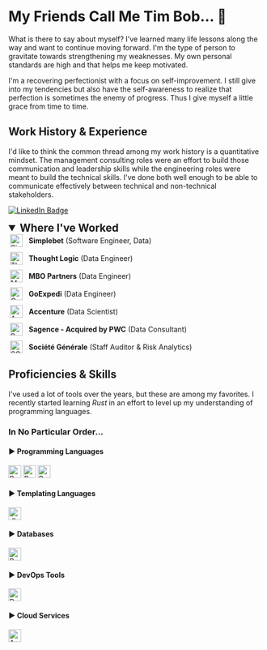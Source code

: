 # My Friends Call Me Tim Bob... 👋

<p>What is there to say about myself?  I've learned many life lessons along the way and want to continue moving forward.  I'm the type of person to gravitate towards strengthening my weaknesses.  My own personal standards are high and that helps me keep motivated.</p>

<p>I'm a recovering perfectionist with a focus on self-improvement.  I still give into my tendencies but also have the self-awareness to realize that perfection is sometimes the enemy of progress.  Thus I give myself a little grace from time to time.</p>

## Work History & Experience

I'd like to think the common thread among my work history is a quantitative mindset.  The management consulting roles were an effort to build those communication and leadership skills while the engineering roles were meant to build the technical skills.  I've done both well enough to be able to communicate effectively between technical and non-technical stakeholders. 
<p>
  <a href="https://www.linkedin.com/in/timothy-byrne-70a7a013/"><img src="https://img.shields.io/badge/LinkedIn-0077B5?style=flat-square&amp;labelColor=0077B5&amp;logo=LinkedIn&amp;link=https://www.linkedin.com/in/serbis/" alt="LinkedIn Badge"></a>
</p>

<details open>
  <summary style="font-size: 1.5em; font-weight: bold;">Where I've Worked</summary>
  <ul style="list-style-type: none; padding: 0; margin: 0;">
    <!-- Simplebet -->
    <li style="display: flex; align-items: center; margin-bottom: 10px;">
      <div style="width: 30px; flex-shrink: 0; display: flex; justify-content: center; align-items: center;">
        <img src="https://images.crunchbase.com/image/upload/c_pad,f_auto,q_auto:eco,dpr_1/dgj9fwxvwl0ijxypovxt" alt="Simplebet Logo" height="25" />
      </div>
      <div style="padding-left: 10px;"><b>Simplebet</b> (Software Engineer, Data)</div>
    </li>
    <li style="display: flex; align-items: center; margin-bottom: 10px;">
      <div style="width: 30px; flex-shrink: 0; display: flex; justify-content: center; align-items: center;">
        <img src="https://media.licdn.com/dms/image/C560BAQHdGK-slYE-Dw/company-logo_200_200/0/1657216361547/thought_logic_consulting_logo?e=2147483647&v=beta&t=LPzEpE_I9-sCc-2ttsa7Am_4GXdmv6bP2gPLFiRt_Fc" alt="Thought Logic Logo" height="25" />
      </div>
      <div style="padding-left: 10px;"><b>Thought Logic</b> (Data Engineer)</div>
    </li>
    <li style="display: flex; align-items: center; margin-bottom: 10px;">
      <div style="width: 30px; flex-shrink: 0; display: flex; justify-content: center; align-items: center;">
        <img src="https://s29814.pcdn.co/wp-content/uploads/2021/07/imageedit_14_7709588134.png" alt="MBO Logo" height="25" />
      </div>
      <div style="padding-left: 10px;"><b>MBO Partners</b> (Data Engineer)</div>
    </li>
    <li style="display: flex; align-items: center; margin-bottom: 10px;">
      <div style="width: 30px; flex-shrink: 0; display: flex; justify-content: center; align-items: center;">
        <img src="https://images.crunchbase.com/image/upload/c_pad,f_auto,q_auto:eco,dpr_1/u1bfthwhdcpvqcuvx7rw" alt="GoExpedi Logo" height="25" />
      </div>
      <div style="padding-left: 10px;"><b>GoExpedi</b> (Data Engineer)</div>
    </li>
    <li style="display: flex; align-items: center; margin-bottom: 10px;">
      <div style="width: 30px; flex-shrink: 0; display: flex; justify-content: center; align-items: center;">
        <img src="https://www.pngall.com/wp-content/uploads/15/Accenture-Logo-PNG-Images.png" alt="Accenture Logo" height="25" />
      </div>
      <div style="padding-left: 10px;"><b>Accenture</b> (Data Scientist)</div>
    </li>
    <li style="display: flex; align-items: center; margin-bottom: 10px;">
      <div style="width: 30px; flex-shrink: 0; display: flex; justify-content: center; align-items: center;">
        <img src="https://upload.wikimedia.org/wikipedia/commons/thumb/0/05/PricewaterhouseCoopers_Logo.svg/1200px-PricewaterhouseCoopers_Logo.svg.png" alt="PWC Logo" height="25" />
      </div>
      <div style="padding-left: 10px;"><b>Sagence - Acquired by PWC</b> (Data Consultant)</div>
    </li>
    <li style="display: flex; align-items: center; margin-bottom: 10px;">
      <div style="width: 30px; flex-shrink: 0; display: flex; justify-content: center; align-items: center;">
        <img src="https://encrypted-tbn0.gstatic.com/images?q=tbn:ANd9GcRVkpeZFSJDlPLkHVWI4NKhWclYW5oCtcRHLA&usqp=CAU" alt="SG Logo" height="25" />
      </div>
      <div style="padding-left: 10px;"><b>Société Générale</b> (Staff Auditor & Risk Analytics)</div>
    </li>

  </ul>
</details>



## Proficiencies & Skills

I've used a lot of tools over the years, but these are among my favorites.  I recently started learning *Rust* in an effort to level up my understanding of programming languages.
### In No Particular Order...

<!-- Programming Languages -->
<div>
  <h4>▶ Programming Languages</h4>
  <img src="https://img.shields.io/badge/Python-FFD43B?style=for-the-badge&logo=python&logoColor=blue" alt="Python" height="25" />
  <img src="https://img.shields.io/badge/R-276DC3?style=for-the-badge&logo=r&logoColor=white" alt="R" height="25" />
  <img src="https://img.shields.io/badge/Rust-000000?style=for-the-badge&logo=rust&logoColor=white" alt="Rust" height="25" />
</div>

<!-- Programming Languages -->
<div>
  <h4>▶ Templating Languages</h4>
  <img src="https://img.shields.io/badge/dbt-FF694B?style=for-the-badge&logo=dbt&logoColor=white" alt="dbt" height="25" />
</div>

<!-- Databases -->
<div>
  <h4>▶ Databases</h4>
  <img src="https://img.shields.io/badge/PostgreSQL-316192?style=for-the-badge&logo=postgresql&logoColor=white" alt="PostgreSQL" height="25" />
</div>

<!-- DevOps Tools -->
<div>
  <h4>▶ DevOps Tools</h4>
  <img src="https://img.shields.io/badge/Docker-2CA5E0?style=for-the-badge&logo=docker&logoColor=white" alt="Docker" height="25" />
</div>

<!-- Cloud Services -->
<div>
  <h4>▶ Cloud Services</h4>
  <img src="https://img.shields.io/badge/Amazon_AWS-FF9900?style=for-the-badge&logo=amazonaws&logoColor=white" alt="AWS" height="25" />
</div>

